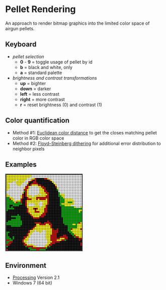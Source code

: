 Pellet Rendering
================

An approach to render bitmap graphics into the limited color space of airgun pellets.

Keyboard
--------
* *pellet selection*
	* **0** - **9** = toggle usage of pellet by id
	* **b** = black and white, only
	* **a** = standard palette 
* *brightness and contrast transformations*
	* **up** = bighter
	* **down** = darker
	* **left** = less contrast
	* **right** = more contrast
	* **r** = reset brightness (0) and contrast (1) 
 
Color quantification
--------------------
* Method #1: [Euclidean color distance](http://en.wikipedia.org/wiki/Euclidean_distance) to get the closes matching pellet color in RGB color space
* Method #2: [Floyd–Steinberg dithering](http://en.wikipedia.org/wiki/Floyd%E2%80%93Steinberg_dithering) for additional error distribution to neighbor pixels

Examples
--------

![data\examples\Mona_Lisa_closest_match](data\examples\Mona_Lisa_closest_match.png)

Environment
-----------
* [Processing](http://www.processing.org/) Version 2.1
* Windows 7 (64 bit)

